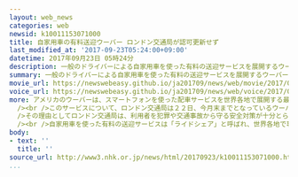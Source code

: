 ```yaml
---
layout: web_news
categories: web
newsid: k10011153071000
title: 自家用車の有料送迎ウーバー ロンドン交通局が認可更新せず
last_modified_at: '2017-09-23T05:24:00+09:00'
datetime: 2017年09月23日 05時24分
description: 一般のドライバーによる自家用車を使った有料の送迎サービスを展開するウーバーについて、イギリス・ロンドンの交通局は、利用者の安全を守る対策が十分でないとして、営業認可を更新しないことを決めました。これに対しウーバーは不服を申し立てるとしています。
summary: 一般のドライバーによる自家用車を使った有料の送迎サービスを展開するウーバーについて、イギリス・ロンドンの交通局は、利用者の安全を守る対策が十分でないとして、営業認可を更新しないことを決めました。これに対しウーバーは不服を申し立てるとしています。
movie_url: https://newswebeasy.github.io/ja201709/news/web/movie/2017/09/23/k10011153071000.mp4
voice_url: https://newswebeasy.github.io/ja201709/news/web/voice/2017/09/23/k10011153071000.mp3
more: アメリカのウーバーは、スマートフォンを使った配車サービスを世界各地で展開する最大手で、イギリスのロンドンでは２０１２年に営業認可を得て、自家用車を使って有料で送迎するドライバーがおよそ４万人います。<br
  /><br />このサービスについて、ロンドン交通局は２２日、今月末までとなっているウーバーの営業認可を更新しないことを決めたと発表しました。<br /><br
  />その理由としてロンドン交通局は、利用者を犯罪や交通事故から守る安全対策が十分とられていないと指摘しています。<br /><br />これに対して、ウーバー側は「ドライバーが仕事を失い、多くのロンドン市民から利便性を奪う」と反発し、不服を申し立てるとしています。<br
  /><br />自家用車を使った有料の送迎サービスは「ライドシェア」と呼ばれ、世界各地で事業が行われており、日本ではいわゆる「白タク」行為として法律で禁じられていますが、規制を緩和してライドシェアを広げるべきだという議論も始まっています。
body:
- text: ''
  title: ''
source_url: http://www3.nhk.or.jp/news/html/20170923/k10011153071000.html
...
```

